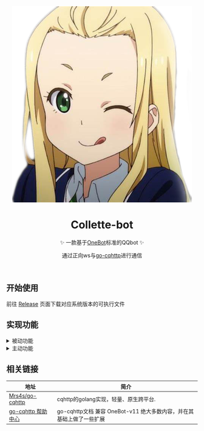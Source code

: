 <div align="center">
    <img src="./Source/img/Collette.png"><br>
</div>

<div align="center">

# Collette-bot

✨ 一款基于[OneBot](https://github.com/botuniverse/onebot)标准的QQbot ✨

通过正向ws与[go-cqhttp](https://github.com/Mrs4s/go-cqhttp)进行通信

<br>
</div>

## 开始使用
前往 [Release](https://github.com/Clov614/Collette-bot/releases) 页面下载对应系统版本的可执行文件


## 实现功能

<details>
    <summary>被动功能</summary>

- [X] BilBili分享链接解析


</details>

<details>
    <summary>主动功能</summary>


</details>

## 相关链接

| 地址                                                    | 简介                                            |
|-------------------------------------------------------|-----------------------------------------------|
| [Mrs4s/go-cqhttp](https://github.com/Mrs4s/go-cqhttp) | cqhttp的golang实现，轻量、原生跨平台.                     |
| [go-cqhttp 帮助中心](https://docs.go-cqhttp.org/)         | go-cqhttp文档 兼容 OneBot-v11 绝大多数内容，并在其基础上做了一些扩展 |


